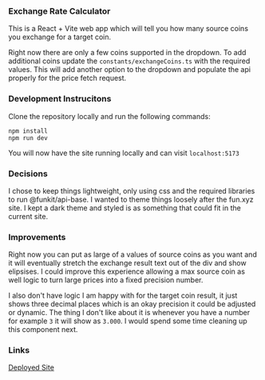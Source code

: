 ### Exchange Rate Calculator

This is a React + Vite web app which will tell you how many source coins you exchange for a target coin.

Right now there are only a few coins supported in the dropdown. To add additional coins update the `constants/exchangeCoins.ts` with the required values. This will add another option to the dropdown and populate the api properly for the price fetch request.

### Development Instrucitons
Clone the repository locally and run the following commands:
```
npm install
npm run dev
```

You will now have the site running locally and can visit `localhost:5173`

### Decisions
I chose to keep things lightweight, only using css and the required libraries to run @funkit/api-base. I wanted to theme things loosely after the fun.xyz site. I kept a dark theme and styled is as something that could fit in the current site.

### Improvements
Right now you can put as large of a values of source coins as you want and it will eventually stretch the exchange result text out of the div and show elipsises. I could improve this experience allowing a max source coin as well logic to turn large prices into a fixed precision number.

I also don't have logic I am happy with for the target coin result, it just shows three decimal places which is an okay precision it could be adjusted or dynamic. The thing I don't like about it is whenever you have a number for example `3` it will show as `3.000`. I would spend some time cleaning up this component next. 
### Links
[Deployed Site](https://fxyz.vercel.app/)